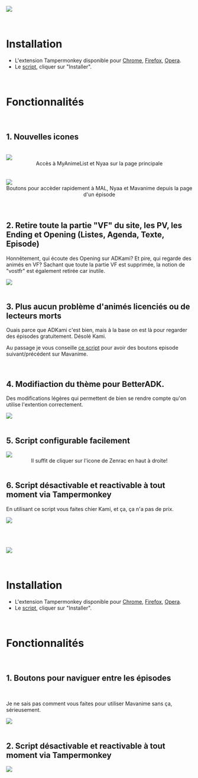 ![](https://i.imgur.com/wOQ3Mop.png)

<br />

# Installation
- L'extension Tampermonkey disponible pour [Chrome](https://chrome.google.com/webstore/detail/tampermonkey/dhdgffkkebhmkfjojejmpbldmpobfkfo?hl=fr), [Firefox](https://addons.mozilla.org/fr/firefox/addon/tampermonkey/), [Opera](https://addons.opera.com/fr/extensions/details/tampermonkey-beta/).
- Le [script](https://github.com/Zenrac/Zenrac.github.io/raw/main/scripts/BetterADK.user.js), cliquer sur "Installer".

<br />

# Fonctionnalités

<br />

## 1. Nouvelles icones

<br />

<div align="center">
    <div style="text-align:left">
        <img src="https://i.imgur.com/tLEfHiJ.png" />
    </div>
    Accès à MyAnimeList et Nyaa sur la page principale
</div>

<br />
<br />

<div align="center">
    <div style="text-align:left">
        <img src="https://i.imgur.com/LhgZaeI.png" />
    </div>
   Boutons pour accèder rapidement à MAL, Nyaa et Mavanime depuis la page d'un épisode
</div>

<br />
<br />

## 2. Retire toute la partie "VF" du site, les PV, les Ending et Opening (Listes, Agenda, Texte, Episode)
Honnêtement, qui écoute des Opening sur ADKami? Et pire, qui regarde des animés en VF? Sachant que toute la partie VF est supprimée, la notion de "vostfr" est également retirée car inutile.

<div style="text-align:left">
    <img src="https://i.imgur.com/NC7gRGM.png" />
</div>

<br />

## 3. Plus aucun problème d'animés licenciés ou de lecteurs morts
Ouais parce que ADKami c'est bien, mais à la base on est là pour regarder des épisodes gratuitement. Désolé Kami.

Au passage je vous conseille [ce script](https://github.com/Zenrac/Zenrac.github.io/raw/main/scripts/BetterMav.user.js) pour avoir des boutons episode suivant/précédent sur Mavanime.

<br />

## 4. Modifiaction du thème pour BetterADK.
Des modifications légères qui permettent de bien se rendre compte qu'on utilise l'extention correctement.

<div style="text-align:left">
    <img src="https://i.imgur.com/ubAdIkQ.png" />
</div>

<br />

## 5. Script configurable facilement
<div align="center">
    <div style="text-align:left">
        <img src="https://i.imgur.com/iyIe68B.png" />
    </div>
    Il suffit de cliquer sur l'icone de Zenrac en haut à droite!
</div>

<br />

## 6. Script désactivable et reactivable à tout moment via Tampermonkey
En utilisant ce script vous faites chier Kami, et ça, ça n'a pas de prix.
<div style="text-align:left">
    <img src="https://i.imgur.com/zFfkk3X.png" />
</div>

<br />
<br />
<br />

![](https://i.imgur.com/lYMTw7Y.png)

<br />

# Installation
- L'extension Tampermonkey disponible pour [Chrome](https://chrome.google.com/webstore/detail/tampermonkey/dhdgffkkebhmkfjojejmpbldmpobfkfo?hl=fr), [Firefox](https://addons.mozilla.org/fr/firefox/addon/tampermonkey/), [Opera](https://addons.opera.com/fr/extensions/details/tampermonkey-beta/).
- Le [script](https://github.com/Zenrac/Zenrac.github.io/raw/main/scripts/BetterMav.user.js), cliquer sur "Installer".

<br />

# Fonctionnalités

<br />

## 1. Boutons pour naviguer entre les épisodes

<br />

Je ne sais pas comment vous faites pour utiliser Mavanime sans ça, sérieusement.
<div style="text-align:left">
    <img src="https://i.imgur.com/IEPEWWv.png" />
</div>

<br />

## 2. Script désactivable et reactivable à tout moment via Tampermonkey

<div style="text-align:left">
    <img src="https://i.imgur.com/zFfkk3X.png" />
</div>
